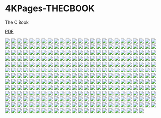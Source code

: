 # 4KPages-THECBOOK
The C Book

[PDF](https://1drv.ms/b/s!ArSwFV5bfcDrbFJRJ-Dg83QiIYo)

![](https://github.com/KilianKegel/4KPages-THECBOOK/blob/main/images/THECBOOK_FFF.jpg) 
![](https://github.com/KilianKegel/4KPages-THECBOOK/blob/main/images/THECBOOK_000.jpg) 
![](https://github.com/KilianKegel/4KPages-THECBOOK/blob/main/images/THECBOOK_001.jpg) 
![](https://github.com/KilianKegel/4KPages-THECBOOK/blob/main/images/THECBOOK_002.jpg) 
![](https://github.com/KilianKegel/4KPages-THECBOOK/blob/main/images/THECBOOK_003.jpg) 
![](https://github.com/KilianKegel/4KPages-THECBOOK/blob/main/images/THECBOOK_004.jpg) 
![](https://github.com/KilianKegel/4KPages-THECBOOK/blob/main/images/THECBOOK_005.jpg) 
![](https://github.com/KilianKegel/4KPages-THECBOOK/blob/main/images/THECBOOK_006.jpg) 
![](https://github.com/KilianKegel/4KPages-THECBOOK/blob/main/images/THECBOOK_007.jpg) 
![](https://github.com/KilianKegel/4KPages-THECBOOK/blob/main/images/THECBOOK_008.jpg) 
![](https://github.com/KilianKegel/4KPages-THECBOOK/blob/main/images/THECBOOK_009.jpg) 
![](https://github.com/KilianKegel/4KPages-THECBOOK/blob/main/images/THECBOOK_010.jpg) 
![](https://github.com/KilianKegel/4KPages-THECBOOK/blob/main/images/THECBOOK_011.jpg) 
![](https://github.com/KilianKegel/4KPages-THECBOOK/blob/main/images/THECBOOK_012.jpg) 
![](https://github.com/KilianKegel/4KPages-THECBOOK/blob/main/images/THECBOOK_013.jpg) 
![](https://github.com/KilianKegel/4KPages-THECBOOK/blob/main/images/THECBOOK_014.jpg) 
![](https://github.com/KilianKegel/4KPages-THECBOOK/blob/main/images/THECBOOK_015.jpg) 
![](https://github.com/KilianKegel/4KPages-THECBOOK/blob/main/images/THECBOOK_016.jpg) 
![](https://github.com/KilianKegel/4KPages-THECBOOK/blob/main/images/THECBOOK_017.jpg) 
![](https://github.com/KilianKegel/4KPages-THECBOOK/blob/main/images/THECBOOK_018.jpg) 
![](https://github.com/KilianKegel/4KPages-THECBOOK/blob/main/images/THECBOOK_019.jpg) 
![](https://github.com/KilianKegel/4KPages-THECBOOK/blob/main/images/THECBOOK_020.jpg) 
![](https://github.com/KilianKegel/4KPages-THECBOOK/blob/main/images/THECBOOK_021.jpg) 
![](https://github.com/KilianKegel/4KPages-THECBOOK/blob/main/images/THECBOOK_022.jpg) 
![](https://github.com/KilianKegel/4KPages-THECBOOK/blob/main/images/THECBOOK_023.jpg) 
![](https://github.com/KilianKegel/4KPages-THECBOOK/blob/main/images/THECBOOK_024.jpg) 
![](https://github.com/KilianKegel/4KPages-THECBOOK/blob/main/images/THECBOOK_025.jpg) 
![](https://github.com/KilianKegel/4KPages-THECBOOK/blob/main/images/THECBOOK_026.jpg) 
![](https://github.com/KilianKegel/4KPages-THECBOOK/blob/main/images/THECBOOK_027.jpg) 
![](https://github.com/KilianKegel/4KPages-THECBOOK/blob/main/images/THECBOOK_028.jpg) 
![](https://github.com/KilianKegel/4KPages-THECBOOK/blob/main/images/THECBOOK_029.jpg) 
![](https://github.com/KilianKegel/4KPages-THECBOOK/blob/main/images/THECBOOK_030.jpg) 
![](https://github.com/KilianKegel/4KPages-THECBOOK/blob/main/images/THECBOOK_031.jpg) 
![](https://github.com/KilianKegel/4KPages-THECBOOK/blob/main/images/THECBOOK_032.jpg) 
![](https://github.com/KilianKegel/4KPages-THECBOOK/blob/main/images/THECBOOK_033.jpg) 
![](https://github.com/KilianKegel/4KPages-THECBOOK/blob/main/images/THECBOOK_034.jpg) 
![](https://github.com/KilianKegel/4KPages-THECBOOK/blob/main/images/THECBOOK_035.jpg) 
![](https://github.com/KilianKegel/4KPages-THECBOOK/blob/main/images/THECBOOK_036.jpg) 
![](https://github.com/KilianKegel/4KPages-THECBOOK/blob/main/images/THECBOOK_037.jpg) 
![](https://github.com/KilianKegel/4KPages-THECBOOK/blob/main/images/THECBOOK_038.jpg) 
![](https://github.com/KilianKegel/4KPages-THECBOOK/blob/main/images/THECBOOK_039.jpg) 
![](https://github.com/KilianKegel/4KPages-THECBOOK/blob/main/images/THECBOOK_040.jpg) 
![](https://github.com/KilianKegel/4KPages-THECBOOK/blob/main/images/THECBOOK_041.jpg) 
![](https://github.com/KilianKegel/4KPages-THECBOOK/blob/main/images/THECBOOK_042.jpg) 
![](https://github.com/KilianKegel/4KPages-THECBOOK/blob/main/images/THECBOOK_043.jpg) 
![](https://github.com/KilianKegel/4KPages-THECBOOK/blob/main/images/THECBOOK_044.jpg) 
![](https://github.com/KilianKegel/4KPages-THECBOOK/blob/main/images/THECBOOK_045.jpg) 
![](https://github.com/KilianKegel/4KPages-THECBOOK/blob/main/images/THECBOOK_046.jpg) 
![](https://github.com/KilianKegel/4KPages-THECBOOK/blob/main/images/THECBOOK_047.jpg) 
![](https://github.com/KilianKegel/4KPages-THECBOOK/blob/main/images/THECBOOK_048.jpg) 
![](https://github.com/KilianKegel/4KPages-THECBOOK/blob/main/images/THECBOOK_049.jpg) 
![](https://github.com/KilianKegel/4KPages-THECBOOK/blob/main/images/THECBOOK_050.jpg) 
![](https://github.com/KilianKegel/4KPages-THECBOOK/blob/main/images/THECBOOK_051.jpg) 
![](https://github.com/KilianKegel/4KPages-THECBOOK/blob/main/images/THECBOOK_052.jpg) 
![](https://github.com/KilianKegel/4KPages-THECBOOK/blob/main/images/THECBOOK_053.jpg) 
![](https://github.com/KilianKegel/4KPages-THECBOOK/blob/main/images/THECBOOK_054.jpg) 
![](https://github.com/KilianKegel/4KPages-THECBOOK/blob/main/images/THECBOOK_055.jpg) 
![](https://github.com/KilianKegel/4KPages-THECBOOK/blob/main/images/THECBOOK_056.jpg) 
![](https://github.com/KilianKegel/4KPages-THECBOOK/blob/main/images/THECBOOK_057.jpg) 
![](https://github.com/KilianKegel/4KPages-THECBOOK/blob/main/images/THECBOOK_058.jpg) 
![](https://github.com/KilianKegel/4KPages-THECBOOK/blob/main/images/THECBOOK_059.jpg) 
![](https://github.com/KilianKegel/4KPages-THECBOOK/blob/main/images/THECBOOK_060.jpg) 
![](https://github.com/KilianKegel/4KPages-THECBOOK/blob/main/images/THECBOOK_061.jpg) 
![](https://github.com/KilianKegel/4KPages-THECBOOK/blob/main/images/THECBOOK_062.jpg) 
![](https://github.com/KilianKegel/4KPages-THECBOOK/blob/main/images/THECBOOK_063.jpg) 
![](https://github.com/KilianKegel/4KPages-THECBOOK/blob/main/images/THECBOOK_064.jpg) 
![](https://github.com/KilianKegel/4KPages-THECBOOK/blob/main/images/THECBOOK_065.jpg) 
![](https://github.com/KilianKegel/4KPages-THECBOOK/blob/main/images/THECBOOK_066.jpg) 
![](https://github.com/KilianKegel/4KPages-THECBOOK/blob/main/images/THECBOOK_067.jpg) 
![](https://github.com/KilianKegel/4KPages-THECBOOK/blob/main/images/THECBOOK_068.jpg) 
![](https://github.com/KilianKegel/4KPages-THECBOOK/blob/main/images/THECBOOK_069.jpg) 
![](https://github.com/KilianKegel/4KPages-THECBOOK/blob/main/images/THECBOOK_070.jpg) 
![](https://github.com/KilianKegel/4KPages-THECBOOK/blob/main/images/THECBOOK_071.jpg) 
![](https://github.com/KilianKegel/4KPages-THECBOOK/blob/main/images/THECBOOK_072.jpg) 
![](https://github.com/KilianKegel/4KPages-THECBOOK/blob/main/images/THECBOOK_073.jpg) 
![](https://github.com/KilianKegel/4KPages-THECBOOK/blob/main/images/THECBOOK_074.jpg) 
![](https://github.com/KilianKegel/4KPages-THECBOOK/blob/main/images/THECBOOK_075.jpg) 
![](https://github.com/KilianKegel/4KPages-THECBOOK/blob/main/images/THECBOOK_076.jpg) 
![](https://github.com/KilianKegel/4KPages-THECBOOK/blob/main/images/THECBOOK_077.jpg) 
![](https://github.com/KilianKegel/4KPages-THECBOOK/blob/main/images/THECBOOK_078.jpg) 
![](https://github.com/KilianKegel/4KPages-THECBOOK/blob/main/images/THECBOOK_079.jpg) 
![](https://github.com/KilianKegel/4KPages-THECBOOK/blob/main/images/THECBOOK_080.jpg) 
![](https://github.com/KilianKegel/4KPages-THECBOOK/blob/main/images/THECBOOK_081.jpg) 
![](https://github.com/KilianKegel/4KPages-THECBOOK/blob/main/images/THECBOOK_082.jpg) 
![](https://github.com/KilianKegel/4KPages-THECBOOK/blob/main/images/THECBOOK_083.jpg) 
![](https://github.com/KilianKegel/4KPages-THECBOOK/blob/main/images/THECBOOK_084.jpg) 
![](https://github.com/KilianKegel/4KPages-THECBOOK/blob/main/images/THECBOOK_085.jpg) 
![](https://github.com/KilianKegel/4KPages-THECBOOK/blob/main/images/THECBOOK_086.jpg) 
![](https://github.com/KilianKegel/4KPages-THECBOOK/blob/main/images/THECBOOK_087.jpg) 
![](https://github.com/KilianKegel/4KPages-THECBOOK/blob/main/images/THECBOOK_088.jpg) 
![](https://github.com/KilianKegel/4KPages-THECBOOK/blob/main/images/THECBOOK_089.jpg) 
![](https://github.com/KilianKegel/4KPages-THECBOOK/blob/main/images/THECBOOK_090.jpg) 
![](https://github.com/KilianKegel/4KPages-THECBOOK/blob/main/images/THECBOOK_091.jpg) 
![](https://github.com/KilianKegel/4KPages-THECBOOK/blob/main/images/THECBOOK_092.jpg) 
![](https://github.com/KilianKegel/4KPages-THECBOOK/blob/main/images/THECBOOK_093.jpg) 
![](https://github.com/KilianKegel/4KPages-THECBOOK/blob/main/images/THECBOOK_094.jpg) 
![](https://github.com/KilianKegel/4KPages-THECBOOK/blob/main/images/THECBOOK_095.jpg) 
![](https://github.com/KilianKegel/4KPages-THECBOOK/blob/main/images/THECBOOK_096.jpg) 
![](https://github.com/KilianKegel/4KPages-THECBOOK/blob/main/images/THECBOOK_097.jpg) 
![](https://github.com/KilianKegel/4KPages-THECBOOK/blob/main/images/THECBOOK_098.jpg) 
![](https://github.com/KilianKegel/4KPages-THECBOOK/blob/main/images/THECBOOK_099.jpg) 
![](https://github.com/KilianKegel/4KPages-THECBOOK/blob/main/images/THECBOOK_100.jpg) 
![](https://github.com/KilianKegel/4KPages-THECBOOK/blob/main/images/THECBOOK_101.jpg) 
![](https://github.com/KilianKegel/4KPages-THECBOOK/blob/main/images/THECBOOK_102.jpg) 
![](https://github.com/KilianKegel/4KPages-THECBOOK/blob/main/images/THECBOOK_103.jpg) 
![](https://github.com/KilianKegel/4KPages-THECBOOK/blob/main/images/THECBOOK_104.jpg) 
![](https://github.com/KilianKegel/4KPages-THECBOOK/blob/main/images/THECBOOK_105.jpg) 
![](https://github.com/KilianKegel/4KPages-THECBOOK/blob/main/images/THECBOOK_106.jpg) 
![](https://github.com/KilianKegel/4KPages-THECBOOK/blob/main/images/THECBOOK_107.jpg) 
![](https://github.com/KilianKegel/4KPages-THECBOOK/blob/main/images/THECBOOK_108.jpg) 
![](https://github.com/KilianKegel/4KPages-THECBOOK/blob/main/images/THECBOOK_109.jpg) 
![](https://github.com/KilianKegel/4KPages-THECBOOK/blob/main/images/THECBOOK_110.jpg) 
![](https://github.com/KilianKegel/4KPages-THECBOOK/blob/main/images/THECBOOK_111.jpg) 
![](https://github.com/KilianKegel/4KPages-THECBOOK/blob/main/images/THECBOOK_112.jpg) 
![](https://github.com/KilianKegel/4KPages-THECBOOK/blob/main/images/THECBOOK_113.jpg) 
![](https://github.com/KilianKegel/4KPages-THECBOOK/blob/main/images/THECBOOK_114.jpg) 
![](https://github.com/KilianKegel/4KPages-THECBOOK/blob/main/images/THECBOOK_115.jpg) 
![](https://github.com/KilianKegel/4KPages-THECBOOK/blob/main/images/THECBOOK_116.jpg) 
![](https://github.com/KilianKegel/4KPages-THECBOOK/blob/main/images/THECBOOK_117.jpg) 
![](https://github.com/KilianKegel/4KPages-THECBOOK/blob/main/images/THECBOOK_118.jpg) 
![](https://github.com/KilianKegel/4KPages-THECBOOK/blob/main/images/THECBOOK_119.jpg) 
![](https://github.com/KilianKegel/4KPages-THECBOOK/blob/main/images/THECBOOK_120.jpg) 
![](https://github.com/KilianKegel/4KPages-THECBOOK/blob/main/images/THECBOOK_121.jpg) 
![](https://github.com/KilianKegel/4KPages-THECBOOK/blob/main/images/THECBOOK_122.jpg) 
![](https://github.com/KilianKegel/4KPages-THECBOOK/blob/main/images/THECBOOK_123.jpg) 
![](https://github.com/KilianKegel/4KPages-THECBOOK/blob/main/images/THECBOOK_124.jpg) 
![](https://github.com/KilianKegel/4KPages-THECBOOK/blob/main/images/THECBOOK_125.jpg) 
![](https://github.com/KilianKegel/4KPages-THECBOOK/blob/main/images/THECBOOK_126.jpg) 
![](https://github.com/KilianKegel/4KPages-THECBOOK/blob/main/images/THECBOOK_127.jpg) 
![](https://github.com/KilianKegel/4KPages-THECBOOK/blob/main/images/THECBOOK_128.jpg) 
![](https://github.com/KilianKegel/4KPages-THECBOOK/blob/main/images/THECBOOK_129.jpg) 
![](https://github.com/KilianKegel/4KPages-THECBOOK/blob/main/images/THECBOOK_130.jpg) 
![](https://github.com/KilianKegel/4KPages-THECBOOK/blob/main/images/THECBOOK_131.jpg) 
![](https://github.com/KilianKegel/4KPages-THECBOOK/blob/main/images/THECBOOK_132.jpg) 
![](https://github.com/KilianKegel/4KPages-THECBOOK/blob/main/images/THECBOOK_133.jpg) 
![](https://github.com/KilianKegel/4KPages-THECBOOK/blob/main/images/THECBOOK_134.jpg) 
![](https://github.com/KilianKegel/4KPages-THECBOOK/blob/main/images/THECBOOK_135.jpg) 
![](https://github.com/KilianKegel/4KPages-THECBOOK/blob/main/images/THECBOOK_136.jpg) 
![](https://github.com/KilianKegel/4KPages-THECBOOK/blob/main/images/THECBOOK_137.jpg) 
![](https://github.com/KilianKegel/4KPages-THECBOOK/blob/main/images/THECBOOK_138.jpg) 
![](https://github.com/KilianKegel/4KPages-THECBOOK/blob/main/images/THECBOOK_139.jpg) 
![](https://github.com/KilianKegel/4KPages-THECBOOK/blob/main/images/THECBOOK_140.jpg) 
![](https://github.com/KilianKegel/4KPages-THECBOOK/blob/main/images/THECBOOK_141.jpg) 
![](https://github.com/KilianKegel/4KPages-THECBOOK/blob/main/images/THECBOOK_142.jpg) 
![](https://github.com/KilianKegel/4KPages-THECBOOK/blob/main/images/THECBOOK_143.jpg) 
![](https://github.com/KilianKegel/4KPages-THECBOOK/blob/main/images/THECBOOK_144.jpg) 
![](https://github.com/KilianKegel/4KPages-THECBOOK/blob/main/images/THECBOOK_145.jpg) 
![](https://github.com/KilianKegel/4KPages-THECBOOK/blob/main/images/THECBOOK_146.jpg) 
![](https://github.com/KilianKegel/4KPages-THECBOOK/blob/main/images/THECBOOK_147.jpg) 
![](https://github.com/KilianKegel/4KPages-THECBOOK/blob/main/images/THECBOOK_148.jpg) 
![](https://github.com/KilianKegel/4KPages-THECBOOK/blob/main/images/THECBOOK_149.jpg) 
![](https://github.com/KilianKegel/4KPages-THECBOOK/blob/main/images/THECBOOK_150.jpg) 
![](https://github.com/KilianKegel/4KPages-THECBOOK/blob/main/images/THECBOOK_151.jpg) 
![](https://github.com/KilianKegel/4KPages-THECBOOK/blob/main/images/THECBOOK_152.jpg) 
![](https://github.com/KilianKegel/4KPages-THECBOOK/blob/main/images/THECBOOK_153.jpg) 
![](https://github.com/KilianKegel/4KPages-THECBOOK/blob/main/images/THECBOOK_154.jpg) 
![](https://github.com/KilianKegel/4KPages-THECBOOK/blob/main/images/THECBOOK_155.jpg) 
![](https://github.com/KilianKegel/4KPages-THECBOOK/blob/main/images/THECBOOK_156.jpg) 
![](https://github.com/KilianKegel/4KPages-THECBOOK/blob/main/images/THECBOOK_157.jpg) 
![](https://github.com/KilianKegel/4KPages-THECBOOK/blob/main/images/THECBOOK_158.jpg) 
![](https://github.com/KilianKegel/4KPages-THECBOOK/blob/main/images/THECBOOK_159.jpg) 
![](https://github.com/KilianKegel/4KPages-THECBOOK/blob/main/images/THECBOOK_160.jpg) 
![](https://github.com/KilianKegel/4KPages-THECBOOK/blob/main/images/THECBOOK_161.jpg) 
![](https://github.com/KilianKegel/4KPages-THECBOOK/blob/main/images/THECBOOK_162.jpg) 
![](https://github.com/KilianKegel/4KPages-THECBOOK/blob/main/images/THECBOOK_163.jpg) 
![](https://github.com/KilianKegel/4KPages-THECBOOK/blob/main/images/THECBOOK_164.jpg) 
![](https://github.com/KilianKegel/4KPages-THECBOOK/blob/main/images/THECBOOK_165.jpg) 
![](https://github.com/KilianKegel/4KPages-THECBOOK/blob/main/images/THECBOOK_166.jpg) 
![](https://github.com/KilianKegel/4KPages-THECBOOK/blob/main/images/THECBOOK_167.jpg) 
![](https://github.com/KilianKegel/4KPages-THECBOOK/blob/main/images/THECBOOK_168.jpg) 
![](https://github.com/KilianKegel/4KPages-THECBOOK/blob/main/images/THECBOOK_169.jpg) 
![](https://github.com/KilianKegel/4KPages-THECBOOK/blob/main/images/THECBOOK_170.jpg) 
![](https://github.com/KilianKegel/4KPages-THECBOOK/blob/main/images/THECBOOK_171.jpg) 
![](https://github.com/KilianKegel/4KPages-THECBOOK/blob/main/images/THECBOOK_172.jpg) 
![](https://github.com/KilianKegel/4KPages-THECBOOK/blob/main/images/THECBOOK_173.jpg) 
![](https://github.com/KilianKegel/4KPages-THECBOOK/blob/main/images/THECBOOK_174.jpg) 
![](https://github.com/KilianKegel/4KPages-THECBOOK/blob/main/images/THECBOOK_175.jpg) 
![](https://github.com/KilianKegel/4KPages-THECBOOK/blob/main/images/THECBOOK_176.jpg) 
![](https://github.com/KilianKegel/4KPages-THECBOOK/blob/main/images/THECBOOK_177.jpg) 
![](https://github.com/KilianKegel/4KPages-THECBOOK/blob/main/images/THECBOOK_178.jpg) 
![](https://github.com/KilianKegel/4KPages-THECBOOK/blob/main/images/THECBOOK_179.jpg) 
![](https://github.com/KilianKegel/4KPages-THECBOOK/blob/main/images/THECBOOK_180.jpg) 
![](https://github.com/KilianKegel/4KPages-THECBOOK/blob/main/images/THECBOOK_181.jpg) 
![](https://github.com/KilianKegel/4KPages-THECBOOK/blob/main/images/THECBOOK_182.jpg) 
![](https://github.com/KilianKegel/4KPages-THECBOOK/blob/main/images/THECBOOK_183.jpg) 
![](https://github.com/KilianKegel/4KPages-THECBOOK/blob/main/images/THECBOOK_184.jpg) 
![](https://github.com/KilianKegel/4KPages-THECBOOK/blob/main/images/THECBOOK_185.jpg) 
![](https://github.com/KilianKegel/4KPages-THECBOOK/blob/main/images/THECBOOK_186.jpg) 
![](https://github.com/KilianKegel/4KPages-THECBOOK/blob/main/images/THECBOOK_187.jpg) 
![](https://github.com/KilianKegel/4KPages-THECBOOK/blob/main/images/THECBOOK_188.jpg) 
![](https://github.com/KilianKegel/4KPages-THECBOOK/blob/main/images/THECBOOK_189.jpg) 
![](https://github.com/KilianKegel/4KPages-THECBOOK/blob/main/images/THECBOOK_190.jpg) 
![](https://github.com/KilianKegel/4KPages-THECBOOK/blob/main/images/THECBOOK_191.jpg) 
![](https://github.com/KilianKegel/4KPages-THECBOOK/blob/main/images/THECBOOK_192.jpg) 
![](https://github.com/KilianKegel/4KPages-THECBOOK/blob/main/images/THECBOOK_193.jpg) 
![](https://github.com/KilianKegel/4KPages-THECBOOK/blob/main/images/THECBOOK_194.jpg) 
![](https://github.com/KilianKegel/4KPages-THECBOOK/blob/main/images/THECBOOK_195.jpg) 
![](https://github.com/KilianKegel/4KPages-THECBOOK/blob/main/images/THECBOOK_196.jpg) 
![](https://github.com/KilianKegel/4KPages-THECBOOK/blob/main/images/THECBOOK_197.jpg) 
![](https://github.com/KilianKegel/4KPages-THECBOOK/blob/main/images/THECBOOK_198.jpg) 
![](https://github.com/KilianKegel/4KPages-THECBOOK/blob/main/images/THECBOOK_199.jpg) 
![](https://github.com/KilianKegel/4KPages-THECBOOK/blob/main/images/THECBOOK_200.jpg) 
![](https://github.com/KilianKegel/4KPages-THECBOOK/blob/main/images/THECBOOK_201.jpg) 
![](https://github.com/KilianKegel/4KPages-THECBOOK/blob/main/images/THECBOOK_202.jpg) 
![](https://github.com/KilianKegel/4KPages-THECBOOK/blob/main/images/THECBOOK_203.jpg) 
![](https://github.com/KilianKegel/4KPages-THECBOOK/blob/main/images/THECBOOK_204.jpg) 
![](https://github.com/KilianKegel/4KPages-THECBOOK/blob/main/images/THECBOOK_205.jpg) 
![](https://github.com/KilianKegel/4KPages-THECBOOK/blob/main/images/THECBOOK_206.jpg) 
![](https://github.com/KilianKegel/4KPages-THECBOOK/blob/main/images/THECBOOK_207.jpg) 
![](https://github.com/KilianKegel/4KPages-THECBOOK/blob/main/images/THECBOOK_208.jpg) 
![](https://github.com/KilianKegel/4KPages-THECBOOK/blob/main/images/THECBOOK_209.jpg) 
![](https://github.com/KilianKegel/4KPages-THECBOOK/blob/main/images/THECBOOK_210.jpg) 
![](https://github.com/KilianKegel/4KPages-THECBOOK/blob/main/images/THECBOOK_211.jpg) 
![](https://github.com/KilianKegel/4KPages-THECBOOK/blob/main/images/THECBOOK_212.jpg) 
![](https://github.com/KilianKegel/4KPages-THECBOOK/blob/main/images/THECBOOK_213.jpg) 
![](https://github.com/KilianKegel/4KPages-THECBOOK/blob/main/images/THECBOOK_214.jpg) 
![](https://github.com/KilianKegel/4KPages-THECBOOK/blob/main/images/THECBOOK_215.jpg) 
![](https://github.com/KilianKegel/4KPages-THECBOOK/blob/main/images/THECBOOK_216.jpg) 
![](https://github.com/KilianKegel/4KPages-THECBOOK/blob/main/images/THECBOOK_217.jpg) 
![](https://github.com/KilianKegel/4KPages-THECBOOK/blob/main/images/THECBOOK_218.jpg) 
![](https://github.com/KilianKegel/4KPages-THECBOOK/blob/main/images/THECBOOK_219.jpg) 
![](https://github.com/KilianKegel/4KPages-THECBOOK/blob/main/images/THECBOOK_220.jpg) 
![](https://github.com/KilianKegel/4KPages-THECBOOK/blob/main/images/THECBOOK_221.jpg) 
![](https://github.com/KilianKegel/4KPages-THECBOOK/blob/main/images/THECBOOK_222.jpg) 
![](https://github.com/KilianKegel/4KPages-THECBOOK/blob/main/images/THECBOOK_223.jpg) 
![](https://github.com/KilianKegel/4KPages-THECBOOK/blob/main/images/THECBOOK_224.jpg) 
![](https://github.com/KilianKegel/4KPages-THECBOOK/blob/main/images/THECBOOK_225.jpg) 
![](https://github.com/KilianKegel/4KPages-THECBOOK/blob/main/images/THECBOOK_226.jpg) 
![](https://github.com/KilianKegel/4KPages-THECBOOK/blob/main/images/THECBOOK_227.jpg) 
![](https://github.com/KilianKegel/4KPages-THECBOOK/blob/main/images/THECBOOK_228.jpg) 
![](https://github.com/KilianKegel/4KPages-THECBOOK/blob/main/images/THECBOOK_229.jpg) 
![](https://github.com/KilianKegel/4KPages-THECBOOK/blob/main/images/THECBOOK_230.jpg) 
![](https://github.com/KilianKegel/4KPages-THECBOOK/blob/main/images/THECBOOK_231.jpg) 
![](https://github.com/KilianKegel/4KPages-THECBOOK/blob/main/images/THECBOOK_232.jpg) 
![](https://github.com/KilianKegel/4KPages-THECBOOK/blob/main/images/THECBOOK_233.jpg) 
![](https://github.com/KilianKegel/4KPages-THECBOOK/blob/main/images/THECBOOK_234.jpg) 
![](https://github.com/KilianKegel/4KPages-THECBOOK/blob/main/images/THECBOOK_235.jpg) 
![](https://github.com/KilianKegel/4KPages-THECBOOK/blob/main/images/THECBOOK_236.jpg) 
![](https://github.com/KilianKegel/4KPages-THECBOOK/blob/main/images/THECBOOK_237.jpg) 
![](https://github.com/KilianKegel/4KPages-THECBOOK/blob/main/images/THECBOOK_238.jpg) 
![](https://github.com/KilianKegel/4KPages-THECBOOK/blob/main/images/THECBOOK_239.jpg) 
![](https://github.com/KilianKegel/4KPages-THECBOOK/blob/main/images/THECBOOK_240.jpg) 
![](https://github.com/KilianKegel/4KPages-THECBOOK/blob/main/images/THECBOOK_241.jpg) 
![](https://github.com/KilianKegel/4KPages-THECBOOK/blob/main/images/THECBOOK_242.jpg) 
![](https://github.com/KilianKegel/4KPages-THECBOOK/blob/main/images/THECBOOK_243.jpg) 
![](https://github.com/KilianKegel/4KPages-THECBOOK/blob/main/images/THECBOOK_244.jpg) 
![](https://github.com/KilianKegel/4KPages-THECBOOK/blob/main/images/THECBOOK_245.jpg) 
![](https://github.com/KilianKegel/4KPages-THECBOOK/blob/main/images/THECBOOK_246.jpg) 
![](https://github.com/KilianKegel/4KPages-THECBOOK/blob/main/images/THECBOOK_247.jpg) 
![](https://github.com/KilianKegel/4KPages-THECBOOK/blob/main/images/THECBOOK_248.jpg) 
![](https://github.com/KilianKegel/4KPages-THECBOOK/blob/main/images/THECBOOK_249.jpg) 
![](https://github.com/KilianKegel/4KPages-THECBOOK/blob/main/images/THECBOOK_250.jpg) 
![](https://github.com/KilianKegel/4KPages-THECBOOK/blob/main/images/THECBOOK_251.jpg) 
![](https://github.com/KilianKegel/4KPages-THECBOOK/blob/main/images/THECBOOK_252.jpg) 
![](https://github.com/KilianKegel/4KPages-THECBOOK/blob/main/images/THECBOOK_253.jpg) 
![](https://github.com/KilianKegel/4KPages-THECBOOK/blob/main/images/THECBOOK_254.jpg) 
![](https://github.com/KilianKegel/4KPages-THECBOOK/blob/main/images/THECBOOK_255.jpg) 
![](https://github.com/KilianKegel/4KPages-THECBOOK/blob/main/images/THECBOOK_256.jpg) 
![](https://github.com/KilianKegel/4KPages-THECBOOK/blob/main/images/THECBOOK_257.jpg) 
![](https://github.com/KilianKegel/4KPages-THECBOOK/blob/main/images/THECBOOK_258.jpg) 
![](https://github.com/KilianKegel/4KPages-THECBOOK/blob/main/images/THECBOOK_259.jpg) 
![](https://github.com/KilianKegel/4KPages-THECBOOK/blob/main/images/THECBOOK_260.jpg) 
![](https://github.com/KilianKegel/4KPages-THECBOOK/blob/main/images/THECBOOK_261.jpg) 
![](https://github.com/KilianKegel/4KPages-THECBOOK/blob/main/images/THECBOOK_262.jpg) 
![](https://github.com/KilianKegel/4KPages-THECBOOK/blob/main/images/THECBOOK_263.jpg) 
![](https://github.com/KilianKegel/4KPages-THECBOOK/blob/main/images/THECBOOK_264.jpg) 
![](https://github.com/KilianKegel/4KPages-THECBOOK/blob/main/images/THECBOOK_265.jpg) 
![](https://github.com/KilianKegel/4KPages-THECBOOK/blob/main/images/THECBOOK_266.jpg) 
![](https://github.com/KilianKegel/4KPages-THECBOOK/blob/main/images/THECBOOK_267.jpg) 
![](https://github.com/KilianKegel/4KPages-THECBOOK/blob/main/images/THECBOOK_268.jpg) 
![](https://github.com/KilianKegel/4KPages-THECBOOK/blob/main/images/THECBOOK_269.jpg) 
![](https://github.com/KilianKegel/4KPages-THECBOOK/blob/main/images/THECBOOK_270.jpg) 
![](https://github.com/KilianKegel/4KPages-THECBOOK/blob/main/images/THECBOOK_271.jpg) 
![](https://github.com/KilianKegel/4KPages-THECBOOK/blob/main/images/THECBOOK_272.jpg) 
![](https://github.com/KilianKegel/4KPages-THECBOOK/blob/main/images/THECBOOK_273.jpg) 
![](https://github.com/KilianKegel/4KPages-THECBOOK/blob/main/images/THECBOOK_274.jpg) 
![](https://github.com/KilianKegel/4KPages-THECBOOK/blob/main/images/THECBOOK_275.jpg) 
![](https://github.com/KilianKegel/4KPages-THECBOOK/blob/main/images/THECBOOK_276.jpg) 
![](https://github.com/KilianKegel/4KPages-THECBOOK/blob/main/images/THECBOOK_277.jpg) 
![](https://github.com/KilianKegel/4KPages-THECBOOK/blob/main/images/THECBOOK_278.jpg) 
![](https://github.com/KilianKegel/4KPages-THECBOOK/blob/main/images/THECBOOK_279.jpg) 
![](https://github.com/KilianKegel/4KPages-THECBOOK/blob/main/images/THECBOOK_280.jpg) 
![](https://github.com/KilianKegel/4KPages-THECBOOK/blob/main/images/THECBOOK_281.jpg) 
![](https://github.com/KilianKegel/4KPages-THECBOOK/blob/main/images/THECBOOK_282.jpg) 
![](https://github.com/KilianKegel/4KPages-THECBOOK/blob/main/images/THECBOOK_283.jpg) 
![](https://github.com/KilianKegel/4KPages-THECBOOK/blob/main/images/THECBOOK_284.jpg) 
![](https://github.com/KilianKegel/4KPages-THECBOOK/blob/main/images/THECBOOK_285.jpg) 
![](https://github.com/KilianKegel/4KPages-THECBOOK/blob/main/images/THECBOOK_286.jpg) 
![](https://github.com/KilianKegel/4KPages-THECBOOK/blob/main/images/THECBOOK_287.jpg) 
![](https://github.com/KilianKegel/4KPages-THECBOOK/blob/main/images/THECBOOK_288.jpg) 
![](https://github.com/KilianKegel/4KPages-THECBOOK/blob/main/images/THECBOOK_289.jpg) 
![](https://github.com/KilianKegel/4KPages-THECBOOK/blob/main/images/THECBOOK_290.jpg) 
![](https://github.com/KilianKegel/4KPages-THECBOOK/blob/main/images/THECBOOK_291.jpg) 
![](https://github.com/KilianKegel/4KPages-THECBOOK/blob/main/images/THECBOOK_292.jpg) 
![](https://github.com/KilianKegel/4KPages-THECBOOK/blob/main/images/THECBOOK_293.jpg) 
![](https://github.com/KilianKegel/4KPages-THECBOOK/blob/main/images/THECBOOK_294.jpg) 
![](https://github.com/KilianKegel/4KPages-THECBOOK/blob/main/images/THECBOOK_295.jpg) 
![](https://github.com/KilianKegel/4KPages-THECBOOK/blob/main/images/THECBOOK_296.jpg) 
![](https://github.com/KilianKegel/4KPages-THECBOOK/blob/main/images/THECBOOK_297.jpg) 
![](https://github.com/KilianKegel/4KPages-THECBOOK/blob/main/images/THECBOOK_298.jpg) 
![](https://github.com/KilianKegel/4KPages-THECBOOK/blob/main/images/THECBOOK_299.jpg) 
![](https://github.com/KilianKegel/4KPages-THECBOOK/blob/main/images/THECBOOK_300.jpg) 
![](https://github.com/KilianKegel/4KPages-THECBOOK/blob/main/images/THECBOOK_301.jpg) 
![](https://github.com/KilianKegel/4KPages-THECBOOK/blob/main/images/THECBOOK_302.jpg) 
![](https://github.com/KilianKegel/4KPages-THECBOOK/blob/main/images/THECBOOK_303.jpg) 
![](https://github.com/KilianKegel/4KPages-THECBOOK/blob/main/images/THECBOOK_304.jpg) 
![](https://github.com/KilianKegel/4KPages-THECBOOK/blob/main/images/THECBOOK_305.jpg) 
![](https://github.com/KilianKegel/4KPages-THECBOOK/blob/main/images/THECBOOK_306.jpg) 
![](https://github.com/KilianKegel/4KPages-THECBOOK/blob/main/images/THECBOOK_307.jpg) 
![](https://github.com/KilianKegel/4KPages-THECBOOK/blob/main/images/THECBOOK_308.jpg) 
![](https://github.com/KilianKegel/4KPages-THECBOOK/blob/main/images/THECBOOK_309.jpg) 
![](https://github.com/KilianKegel/4KPages-THECBOOK/blob/main/images/THECBOOK_310.jpg) 
![](https://github.com/KilianKegel/4KPages-THECBOOK/blob/main/images/THECBOOK_311.jpg) 
![](https://github.com/KilianKegel/4KPages-THECBOOK/blob/main/images/THECBOOK_312.jpg) 
![](https://github.com/KilianKegel/4KPages-THECBOOK/blob/main/images/THECBOOK_313.jpg) 
![](https://github.com/KilianKegel/4KPages-THECBOOK/blob/main/images/THECBOOK_314.jpg) 
![](https://github.com/KilianKegel/4KPages-THECBOOK/blob/main/images/THECBOOK_315.jpg) 
![](https://github.com/KilianKegel/4KPages-THECBOOK/blob/main/images/THECBOOK_316.jpg) 
![](https://github.com/KilianKegel/4KPages-THECBOOK/blob/main/images/THECBOOK_317.jpg) 
![](https://github.com/KilianKegel/4KPages-THECBOOK/blob/main/images/THECBOOK_318.jpg) 
![](https://github.com/KilianKegel/4KPages-THECBOOK/blob/main/images/THECBOOK_319.jpg) 
![](https://github.com/KilianKegel/4KPages-THECBOOK/blob/main/images/THECBOOK_320.jpg) 
![](https://github.com/KilianKegel/4KPages-THECBOOK/blob/main/images/THECBOOK_321.jpg) 
